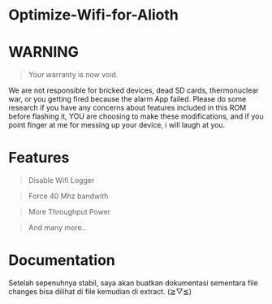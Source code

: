 # Optimize-Wifi-for-Alioth

# WARNING
>Your warranty is now void.

We are not responsible for bricked devices, dead SD cards,
thermonuclear war, or you getting fired because the alarm App failed. Please do some research if you have any concerns about features included in this ROM before flashing it, YOU are choosing to make these modifications, and if you point finger at me for messing up your device, i will laugh at you.

# Features

> Disable Wifi Logger

> Force 40 Mhz bandwith

> More Throughput Power

> And many more..

# Documentation

Setelah sepenuhnya stabil, saya akan buatkan dokumentasi sementara file changes bisa dilihat di file kemudian di extract. (≧▽≦)
